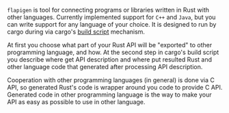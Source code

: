 `flapigen` is tool for connecting programs or libraries written in Rust with other languages.
Currently implemented support for `C++` and `Java`, but you can write support
for any language of your choice.
It is designed to run by cargo during via cargo's [build script](https://doc.rust-lang.org/cargo/reference/build-scripts.html) mechanism.

At first you choose what part of your Rust API will be "exported" to other programming language,
and how. At the second step in cargo's build script you describe where get API description and where
put resulted Rust and other language code that generated after processing API description.

Cooperation with other programming languages (in general) is done via C API,
so generated Rust's code is wrapper around you code to provide C API.
Generated code in other programming language is the way to make your API
as easy as possible to use in other language.
